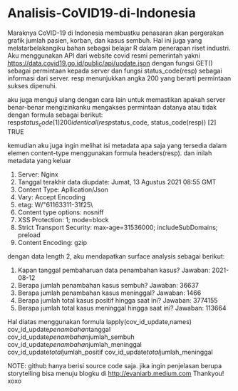 # Analisis-CoVID19-di-Indonesia
Maraknya CoVID-19 di Indonesia membuatku penasaran akan pergerakan grafik jumlah pasien, korban, dan kasus sembuh. 
Hal ini juga yang melatarbelakangiku bahan sebagai belajar R dalam penerapan riset industri. 
Aku menggunakan API dari website covid resmi pemerintah yakni https://data.covid19.go.id/public/api/update.json dengan fungsi GET() 
sebagai permintaan kepada server dan fungsi status_code(resp) sebagai informasi dari server. resp menunjukkan angka 200 yang berarti permintaan sukses dipenuhi.

aku juga menguji ulang dengan cara lain untuk memastikan apakah server benar-benar mengizinkanku mengakses permintaan datanya atau tidak dengan formula sebagai berikut:
resp$status_code [1] 200
identical(resp$status_code, status_code(resp)) [2] TRUE

kemudian aku juga ingin melihat isi metadata apa saja yang tersedia dalam elemen content-type menggunakan formula headers(resp). dan inilah metadata yang keluar
1. Server: Nginx
2. Tanggal terakhir data diupdate: Jumat, 13 Agustus 2021 08:55 GMT
3. Content Type: Apllication/Json
3. Vary: Accept Encoding
4. etag: W/\"61163311-31f25\
5. Content type options: nosniff
6. XSS Protection: 1; mode=block
7. Strict Transport Security: max-age=31536000; includeSubDomains; preload
8. Content Encoding: gzip

dengan data length 2, aku mendapatkan surface analysis sebagai berikut:
1. Kapan tanggal pembaharuan data penambahan kasus? Jawaban: 2021-08-12
2. Berapa jumlah penambahan kasus sembuh? Jawaban: 36637
3. Berapa jumlah penambahan kasus meninggal? Jawaban: 1466
4. Berapa jumlah total kasus positif hingga saat ini? Jawaban: 3774155
5. Berapa jumlah total kasus meninggal hingga saat ini? Jawaban: 113664

Hal diatas menggunakan formula
lapply(cov_id_update,names)
cov_id_update$penambahan$tanggal
cov_id_update$penambahan$jumlah_sembuh
cov_id_update$penambahan$jumlah_meninggal
cov_id_update$total$jumlah_positif
cov_id_update$total$jumlah_meninggal

NOTE: github hanya berisi source code saja. jika ingin penjelasan berupa storytelling bisa menuju blogku di http://evaniarb.medium.com Thankyou! xoxo
